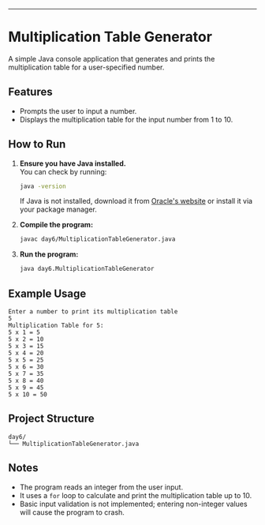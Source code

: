 
---

# Multiplication Table Generator

A simple Java console application that generates and prints the multiplication table for a user-specified number.

## Features
- Prompts the user to input a number.
- Displays the multiplication table for the input number from 1 to 10.

## How to Run

1. **Ensure you have Java installed.**  
   You can check by running:
   ```bash
   java -version
   ```
   If Java is not installed, download it from [Oracle's website](https://www.oracle.com/java/technologies/javase-downloads.html) or install it via your package manager.

2. **Compile the program:**
   ```bash
   javac day6/MultiplicationTableGenerator.java
   ```

3. **Run the program:**
   ```bash
   java day6.MultiplicationTableGenerator
   ```

## Example Usage

```text
Enter a number to print its multiplication table
5
Multiplication Table for 5:
5 x 1 = 5
5 x 2 = 10
5 x 3 = 15
5 x 4 = 20
5 x 5 = 25
5 x 6 = 30
5 x 7 = 35
5 x 8 = 40
5 x 9 = 45
5 x 10 = 50
```

## Project Structure
```
day6/
└── MultiplicationTableGenerator.java
```

## Notes
- The program reads an integer from the user input.
- It uses a `for` loop to calculate and print the multiplication table up to 10.
- Basic input validation is not implemented; entering non-integer values will cause the program to crash.

